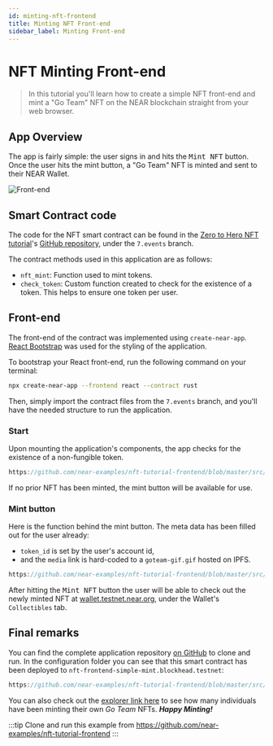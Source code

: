 ```yaml
---
id: minting-nft-frontend
title: Minting NFT Front-end
sidebar_label: Minting Front-end
---
```


# NFT Minting Front-end

> In this tutorial you'll learn how to create a simple NFT front-end and mint a "Go Team" NFT on the NEAR blockchain straight from your web browser.

## App Overview

The app is fairly simple: the user signs in and hits the <kbd>Mint NFT</kbd> button. Once the user hits the mint button, a "Go Team" NFT is minted and sent to their NEAR Wallet.

![Front-end](/docs/assets/nfts/nft-mint-frontend.png)

## Smart Contract code

The code for the NFT smart contract can be found in the [Zero to Hero NFT tutorial](/docs/tutorials/contracts/nfts/introduction)'s  [GitHub repository](https://github.com/near-examples/nft-tutorial/tree/7.events/nft-contract/src), under the `7.events` branch.

The contract methods used in this application are as follows:

- `nft_mint`: Function used to mint tokens.
- `check_token`: Custom function created to check for the existence of a token. This helps to ensure one token per user.

## Front-end

The front-end of the contract was implemented using `create-near-app`. [React Bootstrap](https://react-bootstrap.github.io/) was used for the styling of the application.

To bootstrap your React front-end, run the following command on your terminal:

```sh
npx create-near-app --frontend react --contract rust
```

Then, simply import the contract files from the `7.events` branch, and you'll have the needed structure to run the application.

### Start

Upon mounting the application's components, the app checks for the existence of a non-fungible token.

```js reference
https://github.com/near-examples/nft-tutorial-frontend/blob/master/src/App.js#L24-L46
```

If no prior NFT has been minted, the mint button will be available for use.

### Mint button

Here is the function behind the mint button. The meta data has been filled out for the user already:

- `token_id` is set by the user's account id,
- and the `media` link is hard-coded to a `goteam-gif.gif` hosted on IPFS.

```js reference
https://github.com/near-examples/nft-tutorial-frontend/blob/master/src/Components/MintingTool.js#L7-L23
```

After hitting the <kbd>Mint NFT</kbd> button the user will be able to check out the newly minted NFT at [wallet.testnet.near.org](https://wallet.testnet.near.org/?tab=collectibles), under the Wallet's `Collectibles` tab.

## Final remarks

You can find the complete application repository [on GitHub](https://github.com/near-examples/nft-tutorial-frontend) to clone and run.
In the configuration folder you can see that this smart contract has been deployed to `nft-frontend-simple-mint.blockhead.testnet`:

```js reference
https://github.com/near-examples/nft-tutorial-frontend/blob/master/src/config.js#L1-L2
```

You can also check out the [explorer link here](https://explorer.testnet.near.org/accounts/nft-frontend-simple-mint.blockhead.testnet) to see how many individuals have been minting their own _Go Team_ NFTs. _**Happy Minting!**_

:::tip
Clone and run this example from https://github.com/near-examples/nft-tutorial-frontend
:::
